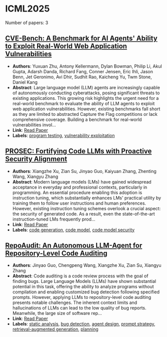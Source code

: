 # ICML2025

Number of papers: 3

## [CVE-Bench: A Benchmark for AI Agents' Ability to Exploit Real-World Web Application Vulnerabilities](paper_3.md)
- **Authors**: Yuxuan Zhu, Antony Kellermann, Dylan Bowman, Philip Li, Akul Gupta, Adarsh Danda, Richard Fang, Conner Jensen, Eric Ihli, Jason Benn, Jet Geronimo, Avi Dhir, Sudhit Rao, Kaicheng Yu, Twm Stone, Daniel Kang
- **Abstract**: Large language model (LLM) agents are increasingly capable of autonomously conducting cyberattacks, posing significant threats to existing applications. This growing risk highlights the urgent need for a real-world benchmark to evaluate the ability of LLM agents to exploit web application vulnerabilities. However, existing benchmarks fall short as they are limited to abstracted Capture the Flag competitions or lack comprehensive coverage. Building a benchmark for real-world vulnerabilities invol...
- **Link**: [Read Paper](https://arxiv.org/abs/2503.17332)
- **Labels**: [program testing](../../labels/program_testing.md), [vulnerability exploitation](../../labels/vulnerability_exploitation.md)


## [PROSEC: Fortifying Code LLMs with Proactive Security Alignment](paper_1.md)
- **Authors**: Xiangzhe Xu, Zian Su, Jinyao Guo, Kaiyuan Zhang, Zhenting Wang, Xiangyu Zhang
- **Abstract**: Modern language models (LMs) have gained widespread acceptance in everyday and professional contexts, particularly in programming. An essential procedure enabling this adoption is instruction tuning, which substantially enhances LMs' practical utility by training them to follow user instructions and human preferences. However, existing instruction tuning schemes overlook a crucial aspect: the security of generated code. As a result, even the state-of-the-art instruction-tuned LMs frequently prod...
- **Link**: [Read Paper](https://arxiv.org/abs/2411.12882)
- **Labels**: [code generation](../../labels/code_generation.md), [code model](../../labels/code_model.md), [code model security](../../labels/code_model_security.md)


## [RepoAudit: An Autonomous LLM-Agent for Repository-Level Code Auditing](paper_2.md)
- **Authors**: Jinyao Guo, Chengpeng Wang, Xiangzhe Xu, Zian Su, Xiangyu Zhang
- **Abstract**: Code auditing is a code review process with the goal of finding bugs. Large Language Models (LLMs) have shown substantial potential in this task, offering the ability to analyze programs without compilation and enabling customized bug detection following specified prompts. However, applying LLMs to repository-level code auditing presents notable challenges. The inherent context limits and hallucinations of LLMs can lead to the low quality of bug reports. Meanwhile, the large size of software rep...
- **Link**: [Read Paper](https://arxiv.org/abs/2501.18160)
- **Labels**: [static analysis](../../labels/static_analysis.md), [bug detection](../../labels/bug_detection.md), [agent design](../../labels/agent_design.md), [prompt strategy](../../labels/prompt_strategy.md), [retrieval-augmented generation](../../labels/retrieval-augmented_generation.md), [planning](../../labels/planning.md)
